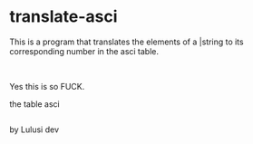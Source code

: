 # translate-asci

<p>This is a program that translates the elements of a |string to its corresponding number in the asci table.<p>
<br>
<p>Yes this is so FUCK.<p>
<p>the table asci<p>
<img scr = "https://techbriefers.com/wp-content/uploads/2019/07/ascii-code-table.jpg" width = "500px">

<p size="10px" text-align="left">by Lulusi dev<p>
